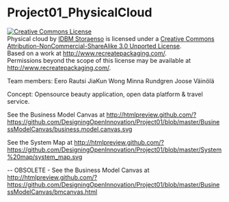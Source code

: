 Project01_PhysicalCloud
=========
<a rel="license" href="http://creativecommons.org/licenses/by-nc-sa/3.0/"><img alt="Creative Commons License" style="border-width:0" src="http://i.creativecommons.org/l/by-nc-sa/3.0/88x31.png" /></a><br /><span xmlns:dct="http://purl.org/dc/terms/" property="dct:title">Physical cloud</span> by <a xmlns:cc="http://creativecommons.org/ns#" href="http://www.recreatepackaging.com/" property="cc:attributionName" rel="cc:attributionURL"> IDBM Storaenso</a> is licensed under a <a rel="license" href="http://creativecommons.org/licenses/by-nc-sa/3.0/">Creative Commons Attribution-NonCommercial-ShareAlike 3.0 Unported License</a>.<br />Based on a work at <a xmlns:dct="http://purl.org/dc/terms/" href="http://www.recreatepackaging.com/" rel="dct:source">http://www.recreatepackaging.com/</a>.<br />Permissions beyond the scope of this license may be available at <a xmlns:cc="http://creativecommons.org/ns#" href="http://www.recreatepackaging.com/" rel="cc:morePermissions">http://www.recreatepackaging.com/</a>.

Team members:
Eero Rautsi
JiaKun Wong
Minna Rundgren
Joose Väinölä

Concept: 
Opensource beauty application, open data platform & travel service.

See the Business Model Canvas at http://htmlpreview.github.com/?https://github.com/DesigningOpenInnovation/Project01/blob/master/BusinessModelCanvas/business.model.canvas.svg

See the System Map at http://htmlpreview.github.com/?https://github.com/DesigningOpenInnovation/Project01/blob/master/System%20map/system_map.svg

--
OBSOLETE - See the Business Model Canvas at http://htmlpreview.github.com/?https://github.com/DesigningOpenInnovation/Project01/blob/master/BusinessModelCanvas/bmcanvas.html
